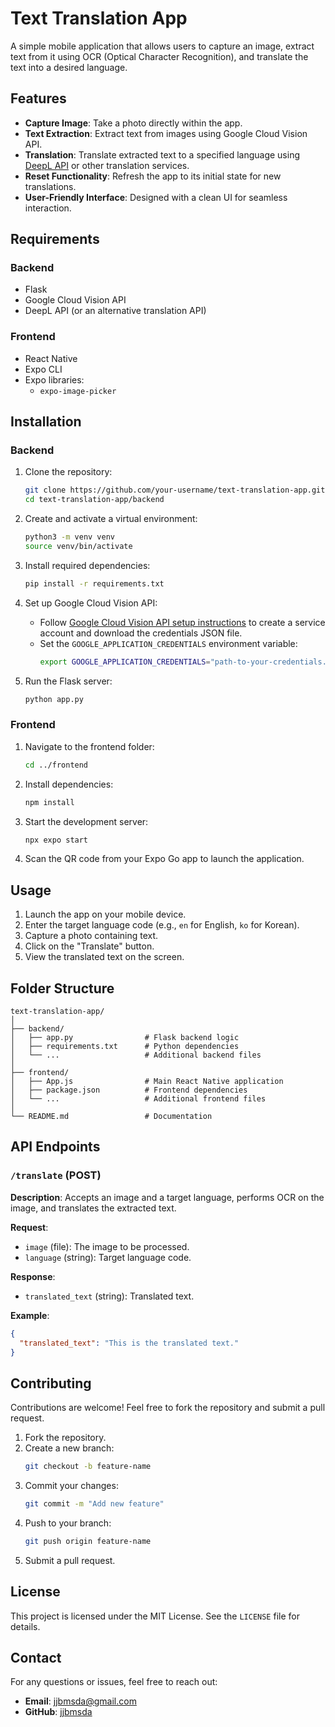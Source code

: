 
# Text Translation App

A simple mobile application that allows users to capture an image, extract text from it using OCR (Optical Character Recognition), and translate the text into a desired language.

## Features

- **Capture Image**: Take a photo directly within the app.
- **Text Extraction**: Extract text from images using Google Cloud Vision API.
- **Translation**: Translate extracted text to a specified language using [DeepL API](https://www.deepl.com/) or other translation services.
- **Reset Functionality**: Refresh the app to its initial state for new translations.
- **User-Friendly Interface**: Designed with a clean UI for seamless interaction.

## Requirements

### Backend
- Flask
- Google Cloud Vision API
- DeepL API (or an alternative translation API)

### Frontend
- React Native
- Expo CLI
- Expo libraries:
  - `expo-image-picker`

## Installation

### Backend

1. Clone the repository:
   ```bash
   git clone https://github.com/your-username/text-translation-app.git
   cd text-translation-app/backend
   ```

2. Create and activate a virtual environment:
   ```bash
   python3 -m venv venv
   source venv/bin/activate
   ```

3. Install required dependencies:
   ```bash
   pip install -r requirements.txt
   ```

4. Set up Google Cloud Vision API:
   - Follow [Google Cloud Vision API setup instructions](https://cloud.google.com/vision/docs/setup) to create a service account and download the credentials JSON file.
   - Set the `GOOGLE_APPLICATION_CREDENTIALS` environment variable:
     ```bash
     export GOOGLE_APPLICATION_CREDENTIALS="path-to-your-credentials.json"
     ```

5. Run the Flask server:
   ```bash
   python app.py
   ```

### Frontend

1. Navigate to the frontend folder:
   ```bash
   cd ../frontend
   ```

2. Install dependencies:
   ```bash
   npm install
   ```

3. Start the development server:
   ```bash
   npx expo start
   ```

4. Scan the QR code from your Expo Go app to launch the application.

## Usage

1. Launch the app on your mobile device.
2. Enter the target language code (e.g., `en` for English, `ko` for Korean).
3. Capture a photo containing text.
4. Click on the "Translate" button.
5. View the translated text on the screen.

## Folder Structure

```
text-translation-app/
│
├── backend/
│   ├── app.py                # Flask backend logic
│   ├── requirements.txt      # Python dependencies
│   └── ...                   # Additional backend files
│
├── frontend/
│   ├── App.js                # Main React Native application
│   ├── package.json          # Frontend dependencies
│   └── ...                   # Additional frontend files
│
└── README.md                 # Documentation
```

## API Endpoints

### `/translate` (POST)

**Description**: Accepts an image and a target language, performs OCR on the image, and translates the extracted text.

**Request**:
- `image` (file): The image to be processed.
- `language` (string): Target language code.

**Response**:
- `translated_text` (string): Translated text.

**Example**:
```json
{
  "translated_text": "This is the translated text."
}
```

## Contributing

Contributions are welcome! Feel free to fork the repository and submit a pull request.

1. Fork the repository.
2. Create a new branch:
   ```bash
   git checkout -b feature-name
   ```
3. Commit your changes:
   ```bash
   git commit -m "Add new feature"
   ```
4. Push to your branch:
   ```bash
   git push origin feature-name
   ```
5. Submit a pull request.

## License

This project is licensed under the MIT License. See the `LICENSE` file for details.

## Contact

For any questions or issues, feel free to reach out:

- **Email**: jjbmsda@gmail.com
- **GitHub**: [jjbmsda](https://github.com/jjbmsda)
